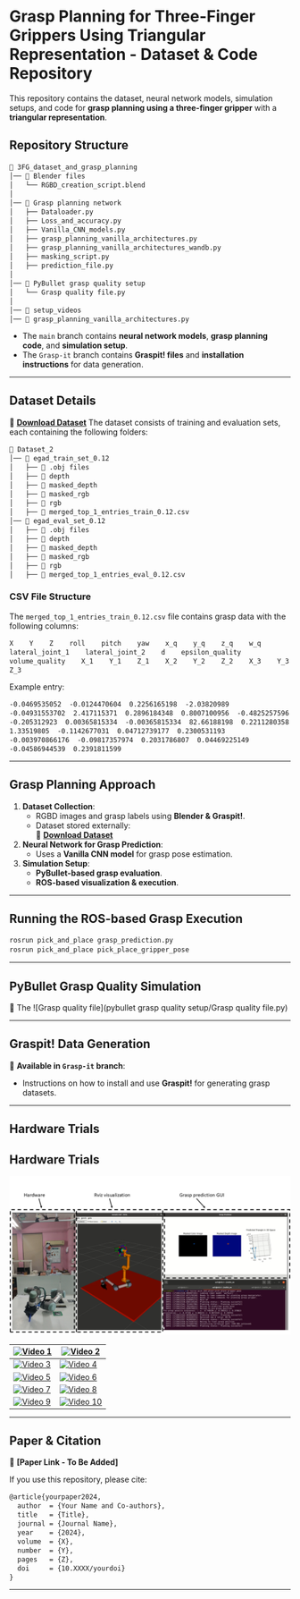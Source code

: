 # **Grasp Planning for Three-Finger Grippers Using Triangular Representation - Dataset & Code Repository**

This repository contains the dataset, neural network models, simulation setups, and code for **grasp planning using a three-finger gripper** with a **triangular representation**.

## **Repository Structure**

```
📂 3FG_dataset_and_grasp_planning
│── 📂 Blender files
│   └── RGBD_creation_script.blend
│
│── 📂 Grasp planning network
│   ├── Dataloader.py
│   ├── Loss_and_accuracy.py
│   ├── Vanilla_CNN_models.py
│   ├── grasp_planning_vanilla_architectures.py
│   ├── grasp_planning_vanilla_architectures_wandb.py
│   ├── masking_script.py
│   ├── prediction_file.py
│
│── 📂 PyBullet grasp quality setup
│   └── Grasp quality file.py
│
│── 📂 setup_videos
│── 📜 grasp_planning_vanilla_architectures.py
```

- The `main` branch contains **neural network models**, **grasp planning code**, and **simulation setup**.
- The `Grasp-it` branch contains **Graspit! files** and **installation instructions** for data generation.

---

## **Dataset Details**
📌 [**Download Dataset**](https://drive.google.com/drive/folders/1Lcg-l77vlqi1BVYm8FlydDgVehD4JRyB?usp=drive_link)
The dataset consists of training and evaluation sets, each containing the following folders:

```
📂 Dataset_2
│── 📂 egad_train_set_0.12
│   ├── 📂 .obj files
│   ├── 📂 depth
│   ├── 📂 masked_depth
│   ├── 📂 masked_rgb
│   ├── 📂 rgb
│   ├── 📜 merged_top_1_entries_train_0.12.csv
│── 📂 egad_eval_set_0.12
│   ├── 📂 .obj files
│   ├── 📂 depth
│   ├── 📂 masked_depth
│   ├── 📂 masked_rgb
│   ├── 📂 rgb
│   ├── 📜 merged_top_1_entries_eval_0.12.csv
```

### **CSV File Structure**

The `merged_top_1_entries_train_0.12.csv` file contains grasp data with the following columns:

```
X    Y    Z    roll    pitch    yaw    x_q    y_q    z_q    w_q    lateral_joint_1    lateral_joint_2    d    epsilon_quality    volume_quality    X_1    Y_1    Z_1    X_2    Y_2    Z_2    X_3    Y_3    Z_3
```

Example entry:

```
-0.0469535052  -0.0124470604  0.2256165198  -2.03820989  -0.04931553702  2.417115371  0.2896184348  0.8007100956  -0.4825257596  -0.205312923  0.00365815334  -0.00365815334  82.66188198  0.2211280358  1.33519805  -0.1142677031  0.04712739177  0.2300531193  -0.003970866176  -0.09817357974  0.2031786807  0.04469225149  -0.04586944539  0.2391811599
```

---

## **Grasp Planning Approach**

1. **Dataset Collection**:
   - RGBD images and grasp labels using **Blender & Graspit!**.
   - Dataset stored externally:\
     📌 [**Download Dataset**](https://drive.google.com/drive/folders/1Lcg-l77vlqi1BVYm8FlydDgVehD4JRyB?usp=drive_link)
2. **Neural Network for Grasp Prediction**:
   - Uses a **Vanilla CNN model** for grasp pose estimation.
3. **Simulation Setup**:
   - **PyBullet-based grasp evaluation**.
   - **ROS-based visualization & execution**.

---

## **Running the ROS-based Grasp Execution**

```sh
rosrun pick_and_place grasp_prediction.py
rosrun pick_and_place pick_place_gripper_pose
```

---

## **PyBullet Grasp Quality Simulation**

📌 The ![Grasp quality file]\(pybullet grasp quality setup/Grasp quality file.py)

---

## **Graspit! Data Generation**

📌 **Available in **`Grasp-it`** branch**:

- Instructions on how to install and use **Graspit!** for generating grasp datasets.

---

## **Hardware Trials**
## **Hardware Trials**
![Hardware Setup](setup_videos/hardware_setup_2.png "Hardware setup")

| [![Video 1](https://img.youtube.com/vi/i2BODHclz6M/maxresdefault.jpg "Object 1 orientation 1")](https://youtu.be/i2BODHclz6M) | [![Video 2](https://img.youtube.com/vi/7vDVp1h4Ydw/maxresdefault.jpg "Object 1 orientation 2")](https://youtu.be/7vDVp1h4Ydw) |
| --- | --- |
| [![Video 3](https://img.youtube.com/vi/gKLEz_waeV8/maxresdefault.jpg "Object 2 orientation 1")](https://youtu.be/gKLEz_waeV8) | [![Video 4](https://img.youtube.com/vi/g_tg9Y3nOA4/maxresdefault.jpg "Object 2 orientation 2")](https://youtu.be/g_tg9Y3nOA4) |
| [![Video 5](https://img.youtube.com/vi/IRkv-CzLW2Y/maxresdefault.jpg "Object 3 orientation 1")](https://youtu.be/IRkv-CzLW2Y) | [![Video 6](https://img.youtube.com/vi/TvEhQjx80Uw/maxresdefault.jpg "Object 3 orientation 2")](https://youtu.be/TvEhQjx80Uw) |
| [![Video 7](https://img.youtube.com/vi/kzqKcuT7bY8/maxresdefault.jpg "Object 4 orientation 1")](https://youtu.be/kzqKcuT7bY8) | [![Video 8](https://img.youtube.com/vi/NyurH-DUuHU/maxresdefault.jpg "Object 4 orientation 2")](https://youtu.be/NyurH-DUuHU) |
| [![Video 9](https://img.youtube.com/vi/-6s4hpb3Slk/maxresdefault.jpg "Object 5 orientation 1")](https://youtu.be/-6s4hpb3Slk) | [![Video 10](https://img.youtube.com/vi/jcGFYyq38Kc/maxresdefault.jpg "Object 5 orientation 2")](https://youtu.be/jcGFYyq38Kc) |

---

## **Paper & Citation**

📌 **[Paper Link - To Be Added]**

If you use this repository, please cite:

```
@article{yourpaper2024,
  author  = {Your Name and Co-authors},
  title   = {Title},
  journal = {Journal Name},
  year    = {2024},
  volume  = {X},
  number  = {Y},
  pages   = {Z},
  doi     = {10.XXXX/yourdoi}
}
```

---


